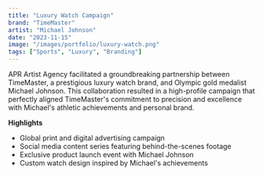 ```yaml
---
title: "Luxury Watch Campaign"
brand: "TimeMaster"
artist: "Michael Johnson"
date: "2023-11-15"
image: "/images/portfolio/luxury-watch.png"
tags: ["Sports", "Luxury", "Branding"]
---
```


APR Artist Agency facilitated a groundbreaking partnership between TimeMaster, a prestigious luxury watch brand, and Olympic gold medalist Michael Johnson. This collaboration resulted in a high-profile campaign that perfectly aligned TimeMaster's commitment to precision and excellence with Michael's athletic achievements and personal brand.

**Highlights**
- Global print and digital advertising campaign
- Social media content series featuring behind-the-scenes footage
- Exclusive product launch event with Michael Johnson
- Custom watch design inspired by Michael's achievements
